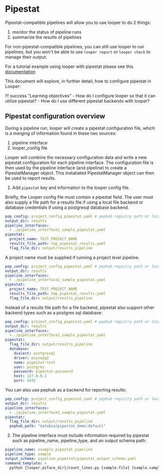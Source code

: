 # Pipestat

Pipestat-compatible pipelines will allow you to use looper to do 2 things:

1. monitor the status of pipeline runs
2. summarize the results of pipelines

For non-pipestat-compatible pipelines, you can still use looper to run pipelines, but you won't be able to use `looper report` or `looper check` to manage their output.

For a tutorial example using looper with pipestat please see this [documentation](tutorial/pipestat.md)


This document will explore, in further detail, how to configure pipestat in Looper:

!!! success "Learning objectives"
    - How do I configure looper so that it can utilize pipestat?
    - How do I use different pipestat backends with looper?


## Pipestat configuration overview

During a pipeline run, looper will create a pipestat configuration file, which is a merging of information found in these two sources:

1. pipeline interface
2. looper_config file

Looper will combine the necessary configuration data and write a new pipestat configuration for each pipeline interface. The configuration file is then used by the pipeline interface (and pipeline) to create a PipestatManager object. This instatiated PipestatManager object can then be used to report results.

1. Add `pipestat` key and information to the looper config file.

Briefly, the Looper config file must contain a pipestat field. The user must also supply a file path for a results file if using a local file backend or database credentials if using a postgresql database backend. 

```yaml title=".looper.yaml" hl_lines="5-8"
pep_config: project_config_pipestat.yaml # pephub registry path or local path
output_dir: results
pipeline_interfaces:
  - ./pipeline_interface1_sample_pipestat.yaml
pipestat:
  project_name: TEST_PROJECT_NAME
  results_file_path: tmp_pipestat_results.yaml
  flag_file_dir: output/results_pipeline
```

A project name must be supplied if running a project level pipeline. 


```yaml title=".looper.yaml" hl_lines="6"
pep_config: project_config_pipestat.yaml # pephub registry path or local path
output_dir: results
pipeline_interfaces:
  - ./pipeline_interface1_sample_pipestat.yaml
pipestat:
  project_name: TEST_PROJECT_NAME
  results_file_path: tmp_pipestat_results.yaml
  flag_file_dir: output/results_pipeline
```

Instead of a results file path for a file backend, pipestat also support other backend types such as a postgres sql database:

```yaml title=".looper.yaml" hl_lines="7-14"
pep_config: project_config_pipestat.yaml # pephub registry path or local path
output_dir: results
pipeline_interfaces:
  - ./pipeline_interface1_sample_pipestat.yaml
pipestat:
  flag_file_dir: output/results_pipeline
  database:
    dialect: postgresql
    driver: psycopg2
    name: pipestat-test
    user: postgres
    password: pipestat-password
    host: 127.0.0.1
    port: 5432
```

You can also use pephub as a backend for reporting results:

```yaml title=".looper.yaml" hl_lines="7"
pep_config: project_config_pipestat.yaml # pephub registry path or local path
output_dir: results
pipeline_interfaces:
  - ./pipeline_interface1_sample_pipestat.yaml
pipestat:
  flag_file_dir: output/results_pipeline
  pephub_path: "databio/pipestat_demo:default"
```

2. The pipeline interface must include information required by pipestat such as pipeline_name, pipeline_type, and an output schema path:
```yaml title="Pipeline Interface hl_lines=1-3"
pipeline_name: example_pipestat_pipeline
pipeline_type: sample
output_schema: pipeline_pipestat/pipestat_output_schema.yaml
command_template: >
  python {looper.piface_dir}/count_lines.py {sample.file} {sample.sample_name} {pipestat.results_file}

```



